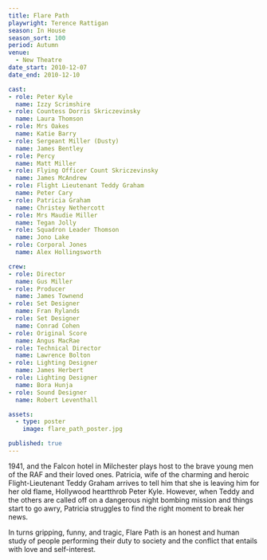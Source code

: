 ```yaml
---
title: Flare Path
playwright: Terence Rattigan
season: In House
season_sort: 100
period: Autumn
venue:
  - New Theatre
date_start: 2010-12-07
date_end: 2010-12-10

cast:
- role: Peter Kyle
  name: Izzy Scrimshire
- role: Countess Dorris Skriczevinsky
  name: Laura Thomson
- role: Mrs Oakes
  name: Katie Barry
- role: Sergeant Miller (Dusty)
  name: James Bentley
- role: Percy
  name: Matt Miller
- role: Flying Officer Count Skriczevinsky
  name: James McAndrew
- role: Flight Lieutenant Teddy Graham
  name: Peter Cary
- role: Patricia Graham
  name: Christey Nethercott
- role: Mrs Maudie Miller
  name: Tegan Jolly
- role: Squadron Leader Thomson
  name: Jono Lake
- role: Corporal Jones
  name: Alex Hollingsworth

crew:
- role: Director
  name: Gus Miller
- role: Producer
  name: James Townend
- role: Set Designer
  name: Fran Rylands
- role: Set Designer
  name: Conrad Cohen
- role: Original Score
  name: Angus MacRae
- role: Technical Director
  name: Lawrence Bolton
- role: Lighting Designer
  name: James Herbert
- role: Lighting Designer
  name: Bora Hunja
- role: Sound Designer
  name: Robert Leventhall

assets:
  - type: poster
    image: flare_path_poster.jpg

published: true
---
```


1941, and the Falcon hotel in Milchester plays host to the brave young men of the RAF and their loved ones. Patricia, wife of the charming and heroic Flight-Lieutenant Teddy Graham arrives to tell him that she is leaving him for her old flame, Hollywood heartthrob Peter Kyle. However, when Teddy and the others are called off on a dangerous night bombing mission and things start to go awry, Patricia struggles to find the right moment to break her news.

In turns gripping, funny, and tragic, Flare Path is an honest and human study of people performing their duty to society and the conflict that entails with love and self-interest.
